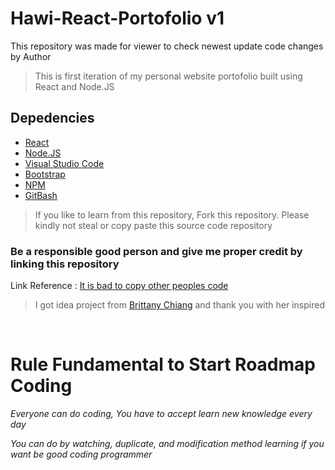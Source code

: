 # Hawi-React-Portofolio v1

This repository was made for viewer to check newest update code changes by Author

> This is first iteration of my personal website portofolio built using React and Node.JS

## Depedencies 

- [React](https://react.dev/)
- [Node.JS](https://nodejs.org/en)
- [Visual Studio Code](https://code.visualstudio.com/)
- [Bootstrap](https://getbootstrap.com/docs/5.3/getting-started/introduction/)
- [NPM](https://docs.npmjs.com/)
- [GitBash](https://git-scm.com/downloads)

> If you like to learn from this repository, Fork this repository.
> Please kindly not steal or copy paste this source code repository

### Be a responsible good person and give me proper credit by linking this repository

Link Reference : [It is bad to copy other peoples code](https://www.quora.com/Is-it-bad-to-copy-other-peoples-code)

> I got idea project from [Brittany Chiang](https://github.com/bchiang7/bchiang7.github.io) and thank you with her inspired

<br>

# Rule Fundamental to Start Roadmap Coding
<i>Everyone can do coding, You have to accept learn new knowledge every day</i>

<i>You can do by watching, duplicate, and modification method learning if you want be good coding programmer</i>
